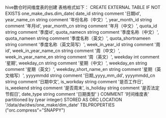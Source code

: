 hive数仓时间维度表的创建
表格格式如下：
CREATE EXTERNAL TABLE IF NOT EXISTS one_make_dws.dim_date(
    date_id string comment '日期id',
    year_name_cn string comment '年份名称（中文）',
    year_month_id string comment '年月id',
    year_month_cn string comment '年月（中文）',
    quota_id string comment '季度id',
    quota_namecn string comment '季度名称（中文）',
    quota_nameen string comment '季度名称（英文）',
    quota_shortnameen string comment '季度名称（英文简写）',
    week_in_year_id string comment '周id',
    week_in_year_name_cn string comment '周（中文）',
    week_in_year_name_en string comment '周（英文）',
    weekday int comment '星期',
    weekday_cn string comment '星期（中文）',
    weekday_en string comment '星期（英文）',
    weekday_short_name_en string comment '星期（英文缩写）',
    yyyymmdd string comment '日期_yyyy_mm_dd',
    yyyymmdd_cn string comment '日期中文',
    is_workday string comment '是否工作日',
    is_weekend string comment '是否周末',
    is_holiday string comment '是否法定节假日',
    date_type string comment '日期类型'
    ) COMMENT '时间维度表'
    partitioned by (year integer)
    STORED AS ORC
    LOCATION '/data/dw/dws/one_make/dim_date'
    TBLPROPERTIES ("orc.compress"="SNAPPY")